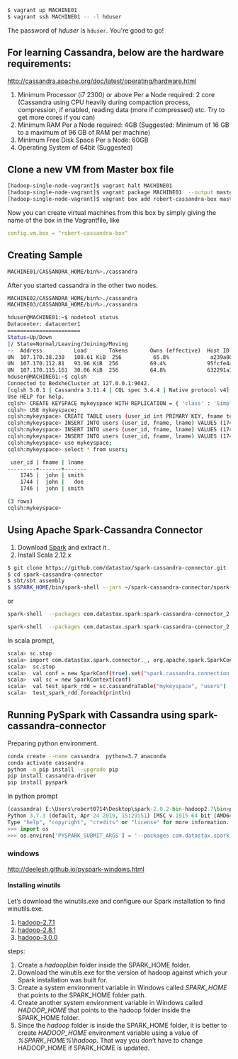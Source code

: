 
```bash
$ vagrant up MACHINE01  
$ vagrant ssh MACHINE01 -- -l hduser
```

The password of *hduser* is `hduser`.
You're good to go!

## For learning Cassandra, below are the hardware requirements:

http://cassandra.apache.org/doc/latest/operating/hardware.html

1. Minimum Processor (i7 2300) or above Per a Node required: 2 core (Cassandra using CPU heavily during compaction process, compression, if enabled, reading data (more if compressed) etc. Try to get more cores if you can)
1. Minimum RAM Per a Node required: 4GB (Suggested: Minimum of 16 GB to a maximum of 96 GB of RAM per machine)
1. Minimum Free Disk Space Per a Node: 60GB 
1. Operating System of 64bit (Suggested)



## Clone a new VM from Master box file

```bash
[hadoop-single-node-vagrant]$ vagrant halt MACHINE01
[hadoop-single-node-vagrant]$ vagrant package MACHINE01  --output master.box
[hadoop-single-node-vagrant]$ vagrant box add robert-cassandra-box master.box
```

Now you can create virtual machines from this box by simply giving the name of the box in the Vagrantfile, like

```yaml
config.vm.box = "robert-cassandra-box"
```

## Creating Sample

```bash
MACHINE01/CASSANDRA_HOME/bin%>./cassandra
```

After you started cassandra in the other two nodes.

```bash
MACHINE02/CASSANDRA_HOME/bin%>./cassandra
MACHINE03/CASSANDRA_HOME/bin%>./cassandra

hduser@MACHINE01:~$ nodetool status
Datacenter: datacenter1
=======================
Status=Up/Down
|/ State=Normal/Leaving/Joining/Moving
--  Address          Load       Tokens       Owns (effective)  Host ID                               Rack
UN  107.170.38.238   108.61 KiB  256          65.8%             a239a80c-10fd-44c8-b651-61cfb1457e02  rack1
UN  107.170.112.81   93.96 KiB  256          69.4%             95fcfe4a-cc4c-4472-8666-32dcdf9c8f86  rack1
UN  107.170.115.161  30.06 KiB  256          64.8%             632291a7-547a-43ae-b0b1-c6e1b623a5d2  rack1
hduser@MACHINE01:~$ cqlsh
Connected to BedxheCluster at 127.0.0.1:9042.
[cqlsh 5.0.1 | Cassandra 3.11.4 | CQL spec 3.4.4 | Native protocol v4]
Use HELP for help.
cqlsh> CREATE KEYSPACE mykeyspace WITH REPLICATION = { 'class' : 'SimpleStrategy','replication_factor' : 1 };
cqlsh> USE mykeyspace;
cqlsh:mykeyspace> CREATE TABLE users (user_id int PRIMARY KEY, fname text, lname text);
cqlsh:mykeyspace> INSERT INTO users (user_id, fname, lname) VALUES (1745, 'john', 'smith');
cqlsh:mykeyspace> INSERT INTO users (user_id, fname, lname) VALUES (1744, 'john', 'doe');
cqlsh:mykeyspace> INSERT INTO users (user_id, fname, lname) VALUES (1746, 'john', 'smith');
cqlsh:mykeyspace> use mykeyspace;
cqlsh:mykeyspace> select * from users;

 user_id | fname | lname
---------+-------+-------
    1745 |  john | smith
    1744 |  john |   doe
    1746 |  john | smith

(3 rows)
cqlsh:mykeyspace>

```

## Using Apache Spark-Cassandra Connector
1. Download [Spark](http://apache.stu.edu.tw/spark/spark-2.4.3/spark-2.4.3-bin-hadoop2.7.tgz) and extract it .
1. Install Scala 2.12.x

```bash
$ git clone https://github.com/datastax/spark-cassandra-connector.git
$ cd spark-cassandra-connector
$ sbt/sbt assembly
$ $SPARK_HOME/bin/spark-shell --jars ~/spark-cassandra-connector/spark-cassandra-connector/target/scala-2.10/connector-assembly-1.2.0-SNAPSHOT.jar 
```

or

```bash
spark-shell  --packages com.datastax.spark:spark-cassandra-connector_2.11:2.0.12  --driver-class-path  E:/Users/robert0714/.ivy2/jars/*.jar

spark-shell  --packages com.datastax.spark:spark-cassandra-connector_2.11:2.0.12  --driver-class-path  ${USERHOME}/.ivy2/jars/*.jar
```
In scala prompt,

```bash
scala> sc.stop
scala> import com.datastax.spark.connector._, org.apache.spark.SparkContext, org.apache.spark.SparkContext._, org.apache.spark.SparkConf
scala>  sc.stop
scala>  val conf = new SparkConf(true).set("spark.cassandra.connection.host","107.170.38.238")
scala>  val sc = new SparkContext(conf)
scala>  val test_spark_rdd = sc.cassandraTable("mykeyspace", "users")
scala>  test_spark_rdd.foreach(println)
```

## Running PySpark with Cassandra using spark-cassandra-connector
 
 Preparing python environment.
 
```bash
conda create --name cassandra  python=3.7 anaconda
conda activate cassandra
python -m pip install --upgrade pip
pip install cassandra-driver
pip install pyspark
```
 In python prompt
 
```python
(cassandra) E:\Users\robert0714\Desktop\spark-2.0.2-bin-hadoop2.7\bin>python
Python 3.7.3 (default, Apr 24 2019, 15:29:51) [MSC v.1915 64 bit (AMD64)] :: Anaconda, Inc. on win32
Type "help", "copyright", "credits" or "license" for more information.
>>> import os
>>> os.environ['PYSPARK_SUBMIT_ARGS'] = '--packages com.datastax.spark:spark-cassandra-connector_2.11:2.0.12 --conf   spark.cassandra.connection.host=107.170.38.238    --driver-class-path  E:/Users/robert0714/.ivy2/jars/*.jar  pyspark-shell'
```
### windows
http://deelesh.github.io/pyspark-windows.html

#### Installing winutils
Let’s download the winutils.exe and configure our Spark installation to find winutils.exe.
1.  [hadoop-2.7.1](https://github.com/steveloughran/winutils/raw/master/hadoop-2.7.1/bin/winutils.exe)
1.  [hadoop-2.8.1](https://github.com/steveloughran/winutils/blob/master/hadoop-2.8.1/winutils.exe)
1.  [hadoop-3.0.0](https://github.com/steveloughran/winutils/blob/master/hadoop-3.0.0/bin/winutils.exe)

steps:
1.  Create a *hadoop\bin* folder inside the SPARK_HOME folder.
1.  Download the winutils.exe for the version of hadoop against which your Spark installation was built for.
1.  Create a system environment variable in Windows called *SPARK_HOME* that points to the SPARK_HOME folder path. 
1.  Create another system environment variable in Windows called *HADOOP_HOME* that points to the hadoop folder inside the SPARK_HOME folder.
1.  Since the *hadoop* folder is inside the SPARK_HOME folder, it is better to create *HADOOP_HOME* environment variable using a value of *%SPARK_HOME%\hadoop*. That way you don’t have to change HADOOP_HOME if SPARK_HOME is updated.

```python

```
